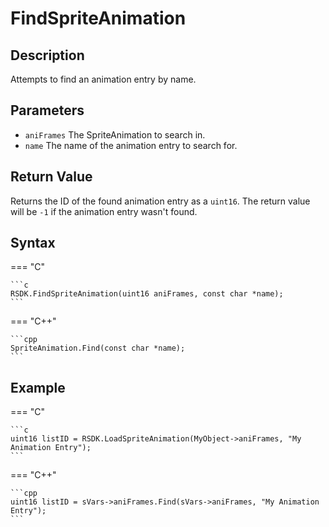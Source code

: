 # FindSpriteAnimation

## Description
Attempts to find an animation entry by name.

## Parameters
- `aniFrames`
The SpriteAnimation to search in.
- `name`
The name of the animation entry to search for.

## Return Value
Returns the ID of the found animation entry as a `uint16`. The return value will be `-1` if the animation entry wasn't found.

## Syntax
=== "C"

	```c
	RSDK.FindSpriteAnimation(uint16 aniFrames, const char *name);
	```

=== "C++"

	```cpp
	SpriteAnimation.Find(const char *name);
	```

## Example
=== "C"

	```c
	uint16 listID = RSDK.LoadSpriteAnimation(MyObject->aniFrames, "My Animation Entry");
	```

=== "C++"

	```cpp
	uint16 listID = sVars->aniFrames.Find(sVars->aniFrames, "My Animation Entry");
	```